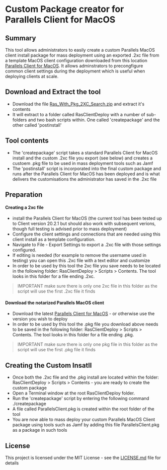 # Custom Package creator for Parallels Client for MacOS 

## Summary

This tool allows administrators to easily create a custom Parallels MacOS client install package for mass deployment using an exported .2xc file from a template MacOS client configuration downloaded from this location [Parallels Client for MacOS](https://www.parallels.com/products/ras/download/links/).
It allows adminstrators to precongfigure common client settings during the deployment which is useful when deploying clients at scale. 

## Download and Extract the tool
* Download the file [Ras_With_Pkg_2XC_Search.zip](https://raw.githubusercontent.com/Parallels/RAS-PowerShell/refs/heads/master/Tools/Custom%20Package%20creator%20for%20Parallels%20Client%20for%20MacOS/RAS_With_Pkg_2XC_Search.zip) and extract it's contents
* It will extract to a folder called RasClientDeploy with a number of sub-folders and two bash scripts within. One called 'createpackage' and the other called 'postinstall'


## Tool contents
* The 'createpackage' script takes a standard Parallels Client for MacOS install and the custom .2xc file you export (see below) and creates a custoem .pkg file to be used in mass deployment tools such as Jamf
* The 'postinstall' script is incorporated into the final custom package and runs after the Parallels Client for MacOS has been deployed and is what delivers the customisations the administrator has saved in the .2xc file

## Preparation
#### Creating a 2xc file
* install the Parallels Client for MacOS (the current tool has been tested up to Client version 20.2.1 but should also work with subsequent verions, though full testing is advised prior to mass deployment)
* Configure the client settings and connections that are needed using this client install as a template configuration.
* Navigate to File - Export Settings to export a .2xc file with those settings configured.
* If editing is needed (for example to remove the username used in testing) you can open this .2xc file with a text editor and customize
* In order to be used by this tool the 2xc file you save needs to be located in the following folder: RasClientDeploy > Scripts > Contents. The tool looks in this folder for a file ending .2xc. 
> IMPORTANT make sure there is only one 2xc file in this folder as the script will use the first .2xc file it finds


#### Download the notarized Parallels MacOS client
* Download the latest [Parallels Client for MacOS](https://www.parallels.com/products/ras/download/links/) - or otherwise use the version you wish to deploy
* In order to be used by this tool the .pkg file you download above needs to be saved in the following folder: RasClientDeploy > Scripts > Contents. The tool looks in this folder for a file ending .pkg. 
> IMPORTANT make sure there is only one pkg file in this folder as the script will use the first .pkg file it finds

## Creating the Custom Insatll

* Once both the .2xc file and the .pkg install are located within the folder: RasClientDeploy > Scripts > Contents - you are ready to create the custom package
* Open a Terminal window at the root RasClientDeploy folder.
* Run the 'createpackage' script by entering the following command ./createpackage
* A file called ParallelsClient.pkg is created within the root folder of the tool
* You are now able to mass deploy your custom Parallels MacOS Client package using tools such as Jamf by adding this file ParallelsClient.pkg as a package in such tools 


## License

This project is licensed under the MIT License - see the [LICENSE.md](LICENSE.md) file for details
